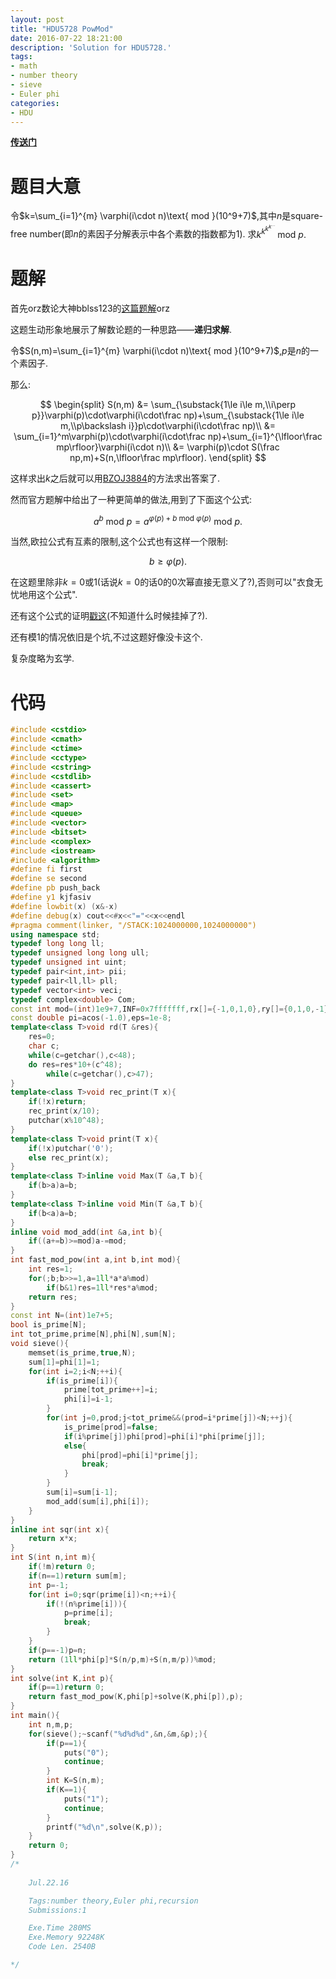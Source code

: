 ```yaml
---
layout: post
title: "HDU5728 PowMod"
date: 2016-07-22 18:21:00
description: 'Solution for HDU5728.'
tags:
- math
- number theory
- sieve
- Euler phi
categories:
- HDU
---
```


[**传送门**](http://acm.hdu.edu.cn/showproblem.php?pid=5728)

# 题目大意

令$k=\sum_{i=1}^{m} \varphi(i\cdot n)\text{ mod }(10^9+7)$,其中$n$是square-free number(即$n$的素因子分解表示中各个素数的指数都为$1$).
求$k^{k^{k^{k^{\dots}}}}\text{ mod }p.$

# 题解

首先orz数论大神bblss123的[这篇题解](http://blog.csdn.net/bblss123/article/details/51972194)orz

这题生动形象地展示了解数论题的一种思路——**递归求解**.

令$S(n,m)=\sum_{i=1}^{m} \varphi(i\cdot n)\text{ mod }(10^9+7)$,$p$是$n$的一个素因子.

那么:

$$
\begin{split}
S(n,m)
&=
\sum_{\substack{1\le i\le m,\\i\perp p}}\varphi(p)\cdot\varphi(i\cdot\frac np)+\sum_{\substack{1\le i\le m,\\p\backslash i}}p\cdot\varphi(i\cdot\frac np)\\
&=
\sum_{i=1}^m\varphi(p)\cdot\varphi(i\cdot\frac np)+\sum_{i=1}^{\lfloor\frac mp\rfloor}\varphi(i\cdot n)\\
&=
\varphi(p)\cdot S(\frac np,m)+S(n,\lfloor\frac mp\rfloor).
\end{split}
$$

这样求出$k$之后就可以用[BZOJ3884](http://www.lydsy.com/JudgeOnline/problem.php?id=3884)的方法求出答案了.

然而官方题解中给出了一种更简单的做法,用到了下面这个公式:

$$
a^b\text{ mod }p=a^{\varphi(p)+b\text{ mod }\varphi(p)}\text{ mod }p.
$$

当然,欧拉公式有互素的限制,这个公式也有这样一个限制:

$$
b\ge\varphi(p).
$$

在这题里除非$k=0$或$1$(话说$k=0$的话$0$的$0$次幂直接无意义了?),否则可以"衣食无忧地用这个公式".

还有这个公式的证明[戳这](http://www.narutoacm.com/archives/a-pow-b-mod-m/)(不知道什么时候挂掉了?).

还有模$1$的情况依旧是个坑,不过这题好像没卡这个.

复杂度略为玄学.

# 代码

```c++
#include <cstdio>
#include <cmath>
#include <ctime>
#include <cctype>
#include <cstring>
#include <cstdlib>
#include <cassert>
#include <set>
#include <map>
#include <queue>
#include <vector>
#include <bitset>
#include <complex>
#include <iostream>
#include <algorithm>
#define fi first
#define se second
#define pb push_back
#define y1 kjfasiv
#define lowbit(x) (x&-x)
#define debug(x) cout<<#x<<"="<<x<<endl
#pragma comment(linker, "/STACK:1024000000,1024000000")
using namespace std;
typedef long long ll;
typedef unsigned long long ull;
typedef unsigned int uint;
typedef pair<int,int> pii;
typedef pair<ll,ll> pll;
typedef vector<int> veci;
typedef complex<double> Com;
const int mod=(int)1e9+7,INF=0x7fffffff,rx[]={-1,0,1,0},ry[]={0,1,0,-1};
const double pi=acos(-1.0),eps=1e-8;
template<class T>void rd(T &res){
    res=0;
    char c;
    while(c=getchar(),c<48);
    do res=res*10+(c^48);
        while(c=getchar(),c>47);
}
template<class T>void rec_print(T x){
    if(!x)return;
    rec_print(x/10);
    putchar(x%10^48);
}
template<class T>void print(T x){
    if(!x)putchar('0');
    else rec_print(x);
}
template<class T>inline void Max(T &a,T b){
    if(b>a)a=b;
}
template<class T>inline void Min(T &a,T b){
    if(b<a)a=b;
}
inline void mod_add(int &a,int b){
    if((a+=b)>=mod)a-=mod;
}
int fast_mod_pow(int a,int b,int mod){
    int res=1;
    for(;b;b>>=1,a=1ll*a*a%mod)
        if(b&1)res=1ll*res*a%mod;
    return res;
}
const int N=(int)1e7+5;
bool is_prime[N];
int tot_prime,prime[N],phi[N],sum[N];
void sieve(){
    memset(is_prime,true,N);
    sum[1]=phi[1]=1;
    for(int i=2;i<N;++i){
        if(is_prime[i]){
            prime[tot_prime++]=i;
            phi[i]=i-1;
        }
        for(int j=0,prod;j<tot_prime&&(prod=i*prime[j])<N;++j){
            is_prime[prod]=false;
            if(i%prime[j])phi[prod]=phi[i]*phi[prime[j]];
            else{
                phi[prod]=phi[i]*prime[j];
                break;
            }
        }
        sum[i]=sum[i-1];
        mod_add(sum[i],phi[i]);
    }
}
inline int sqr(int x){
    return x*x;
}
int S(int n,int m){
    if(!m)return 0;
    if(n==1)return sum[m];
    int p=-1;
    for(int i=0;sqr(prime[i])<n;++i){
        if(!(n%prime[i])){
            p=prime[i];
            break;
        }
    }
    if(p==-1)p=n;
    return (1ll*phi[p]*S(n/p,m)+S(n,m/p))%mod;
}
int solve(int K,int p){
    if(p==1)return 0;
    return fast_mod_pow(K,phi[p]+solve(K,phi[p]),p);
}
int main(){
    int n,m,p;
    for(sieve();~scanf("%d%d%d",&n,&m,&p);){
        if(p==1){
            puts("0");
            continue;
        }
        int K=S(n,m);
        if(K==1){
            puts("1");
            continue;
        }
        printf("%d\n",solve(K,p));
    }
    return 0;
}
/*
    
    Jul.22.16

    Tags:number theory,Euler phi,recursion
    Submissions:1

    Exe.Time 280MS
    Exe.Memory 92248K
    Code Len. 2540B

*/

```
